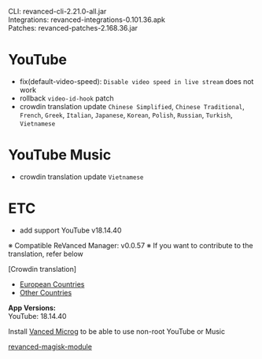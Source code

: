 CLI: revanced-cli-2.21.0-all.jar  
Integrations: revanced-integrations-0.101.36.apk  
Patches: revanced-patches-2.168.36.jar  

YouTube
==
- fix(default-video-speed): `Disable video speed in live stream` does not work
- rollback `video-id-hook` patch
- crowdin translation update
`Chinese Simplified`, `Chinese Traditional`, `French`, `Greek`, `Italian`, `Japanese`, `Korean`, `Polish`, `Russian`, `Turkish`, `Vietnamese`


YouTube Music
==
- crowdin translation update
`Vietnamese`


ETC
==
- add support YouTube v18.14.40


※ Compatible ReVanced Manager: v0.0.57
※ If you want to contribute to the translation, refer below

[Crowdin translation]
- [European Countries](https://crowdin.com/project/revancedextendedeu)
- [Other Countries](https://crowdin.com/project/revancedextended)
  
**App Versions:**  
YouTube: 18.14.40  

Install [Vanced Microg](https://github.com/TeamVanced/VancedMicroG/releases) to be able to use non-root YouTube or Music  

[revanced-magisk-module](https://github.com/j-hc/revanced-magisk-module)  
